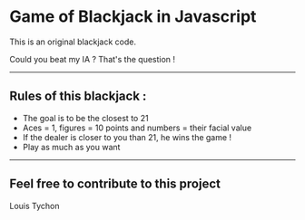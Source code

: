 # Game of Blackjack in Javascript

This is an original blackjack code.

Could you beat my IA ? That's the question ! 

**********

## Rules of this blackjack : 

* The goal is to be the closest to 21
* Aces = 1, figures = 10 points and numbers = their facial value
* If the dealer is closer to you than 21, he wins the game ! 
* Play as much as you want

**********

## Feel free to contribute to this project

Louis Tychon
